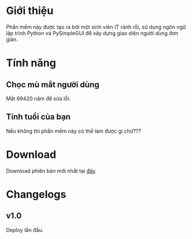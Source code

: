 ﻿# Giới thiệu
 Phần mềm này được tạo ra bởi một sinh viên IT rảnh rỗi, sử dụng ngôn ngữ lập trình Python và PySimpleGUI để xây dựng giao diện người dùng đơn giản.
 
 # Tính năng
 ## Chọc mù mắt người dùng
 Mất 69420 năm để sửa lỗi.
 
 ## Tính tuổi của bạn
 Nếu không thì phần mềm này có thể làm được gì chứ???
 
 # Download
 Download phiên bản mới nhất tại [đây](https://github.com/tuk3kCS/SmartAgeCalculator/releases/latest).
 
 # Changelogs
 ## v1.0
 Deploy lần đầu.